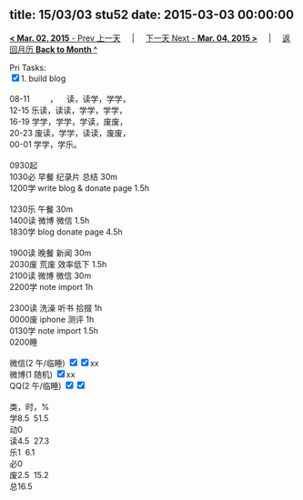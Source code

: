 title: 15/03/03 stu52
date: 2015-03-03 00:00:00
---
[**< Mar. 02, 2015** - Prev 上一天](/lifelogs/2015/03/d02.html) &nbsp; &nbsp; | &nbsp; &nbsp; [下一天 Next - **Mar. 04, 2015 >**](/lifelogs/2015/03/d04.html) &nbsp; &nbsp; |  &nbsp; &nbsp; [返回月历 **Back to Month ^**](/lifelogs/2015/03/index.html)
<br/><div>Pri Tasks:<br/><input type="checkbox" checked="true"/>1. build blog<div><br/></div>08-11         ，    读，读学，学学，<br/>12-15 乐读，读读，学学，学学，<br/>16-19 学学，学学，学读，废废，<br/>20-23 废读，学学，读读，废废，</div><div>00-01 学学，学乐。<br/><div><br/></div>0930起<br/>1030必 早餐 纪录片 总结 30m<br/>1200学 write blog & donate page 1.5h<div><br/></div>1230乐 午餐 30m<br/>1400读 微博 微信 1.5h</div><div>1830学 blog donate page 4.5h<div><br/></div>1900读 晚餐 新闻 30m</div><div>2030废 荒废 效率低下 1.5h</div><div>2100读 微博 微信 30m<br/>2200学 note import 1h<div><br/></div>2300读 洗澡 听书 拾掇 1h<br/>0000废 iphone 测评 1h</div><div>0130学 note import 1.5h</div><div>0200睡</div><div><br/>微信(2 午/临睡) <input type="checkbox" checked="true"/><input type="checkbox" checked="true"/>xx<br/>微博(1 随机) <input type="checkbox" checked="true"/>xx<br/>QQ(2 午/临睡) <input type="checkbox" checked="true"/><input type="checkbox" checked="true"/><br/><div><br/></div>类，时，%<br/>学8.5  51.5<br/>动0<br/>读4.5  27.3<br/>乐1  6.1<br/>必0<br/>废2.5  15.2<br/>总16.5</div>